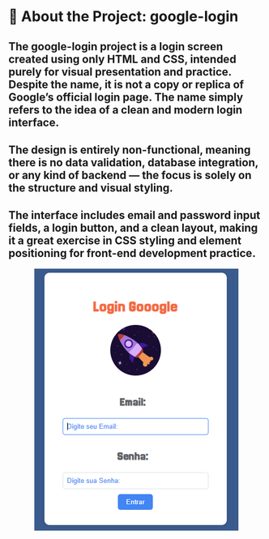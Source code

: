 # 🔐 About the Project: google-login
## The google-login project is a login screen created using only HTML and CSS, intended purely for visual presentation and practice. Despite the name, it is not a copy or replica of Google’s official login page. The name simply refers to the idea of a clean and modern login interface.

## The design is entirely non-functional, meaning there is no data validation, database integration, or any kind of backend — the focus is solely on the structure and visual styling.

## The interface includes email and password input fields, a login button, and a clean layout, making it a great exercise in CSS styling and element positioning for front-end development practice.

<p align="center">
  <img src="google-login.png" width="auto">
</p>
